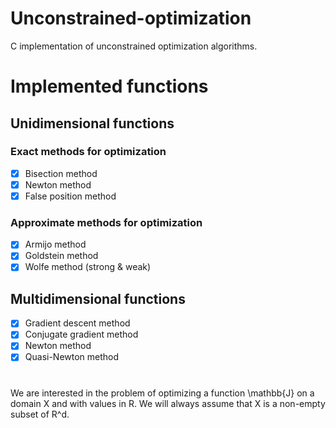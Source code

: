 # Unconstrained-optimization

C implementation of unconstrained optimization algorithms.

# Implemented functions

## Unidimensional functions

### Exact methods for optimization

- [x] Bisection method
- [x] Newton method
- [x] False position method

### Approximate methods for optimization

- [x] Armijo method
- [x] Goldstein method
- [x] Wolfe method (strong & weak)

## Multidimensional functions

- [x] Gradient descent method
- [x] Conjugate gradient method
- [x] Newton method
- [x] Quasi-Newton method 

# 
We are interested in the problem of optimizing a function \mathbb{J} on a domain X and with values
in R. We will always assume that X is a non-empty subset of R^d.
